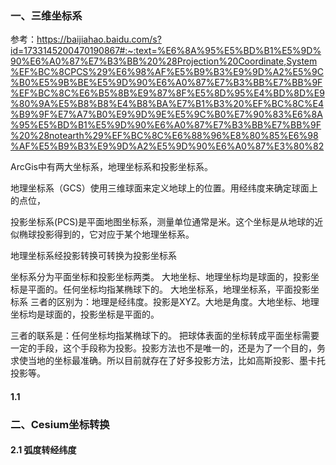 ### 一、三维坐标系
参考：https://baijiahao.baidu.com/s?id=1733145200470190867#:~:text=%E6%8A%95%E5%BD%B1%E5%9D%90%E6%A0%87%E7%B3%BB%20%28Projection%20Coordinate,System%EF%BC%8CPCS%29%E6%98%AF%E5%B9%B3%E9%9D%A2%E5%9C%B0%E5%9B%BE%E5%9D%90%E6%A0%87%E7%B3%BB%E7%BB%9F%EF%BC%8C%E6%B5%8B%E9%87%8F%E5%8D%95%E4%BD%8D%E9%80%9A%E5%B8%B8%E4%B8%BA%E7%B1%B3%20%EF%BC%8C%E4%B9%9F%E7%A7%B0%E9%9D%9E%E5%9C%B0%E7%90%83%E6%8A%95%E5%BD%B1%E5%9D%90%E6%A0%87%E7%B3%BB%E7%BB%9F%20%28notearth%29%EF%BC%8C%E6%88%96%E8%80%85%E6%98%AF%E5%B9%B3%E9%9D%A2%E5%9D%90%E6%A0%87%E3%80%82

ArcGis中有两大坐标系，地理坐标系和投影坐标系。

地理坐标系（GCS）使用三维球面来定义地球上的位置。用经纬度来确定球面上的点位，

投影坐标系(PCS)是平面地图坐标系，测量单位通常是米。这个坐标是从地球的近似椭球投影得到的，它对应于某个地理坐标系。

地理坐标系经投影转换可转换为投影坐标系

坐标系分为平面坐标和投影坐标两类。
大地坐标、地理坐标均是球面的，投影坐标是平面的。任何坐标均指某椭球下的。
大地坐标系，地理坐标系，平面投影坐标系
三者的区别为：地理是经纬度。投影是XYZ。大地是角度。大地坐标、地理坐标均是球面的，投影坐标是平面的。

三者的联系是：任何坐标均指某椭球下的。
把球体表面的坐标转成平面坐标需要一定的手段，这个手段称为投影。投影方法也不是唯一的，还是为了一个目的，务求使当地的坐标最准确。所以目前就存在了好多投影方法，比如高斯投影、墨卡托投影等。
#### 1.1 




### 二、Cesium坐标转换

#### 2.1 弧度转经纬度

